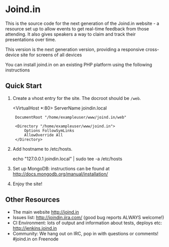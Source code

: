 # Joind.in

This is the source code for the next generation of the Joind.in website - a resource set up to allow
events to get real-time feedback from those attending. It also gives speakers a 
way to claim and track their presentations over time.

This version is the next generation version, providing a responsive cross-device site for screens of all devices

You can install joind.in on an existing PHP platform using the following instructions


## Quick Start

1. Create a vhost entry for the site. The docroot should be `/web`.

    <VirtualHost *:80>
        ServerName joindin.local

        DocumentRoot "/home/exampleuser/www/joind.in/web"

        <Directory "/home/exampleuser/www/joind.in">
            Options FollowSymLinks
            AllowOverride All
        </Directory>
    </VirtualHost>

2. Add hostname to /etc/hosts.

   echo "127.0.0.1 joindin.local" | sudo tee -a /etc/hosts

3. Set up MongoDB: instructions can be found at http://docs.mongodb.org/manual/installation/

4. Enjoy the site!

## Other Resources

* The main website http://joind.in
* Issues list: http://joindin.jira.com/ (good bug reports ALWAYS welcome!)
* CI Environment: lots of output and information about tests, deploys etc: http://jenkins.joind.in
* Community: We hang out on IRC, pop in with questions or comments! #joind.in on Freenode